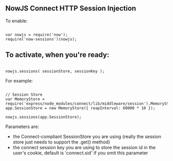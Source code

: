 NowJS Connect HTTP Session Injection
--------------------------------------

To enable:

<code>
var nowjs = require('now');
require('now-sessions')(nowjs);
</code>


To activate, when you're ready:
-------------------------------

<code>
nowjs.sessions( sessionStore, sessionKey );
</code>

For example:
<pre><code>
// Session Store
var MemoryStore = require('express/node_modules/connect/lib/middleware/session').MemoryStore;
app.SessionStore = new MemoryStore({ reapInterval: 60000 * 10 });

nowjs.sessions(app.SessionStore);
</pre></code>

Parameters are:

* the Connect-compliant SessionStore you are using (really the session store just needs to support the .get() method)
* the connect session key you are using to store the session id in the user's cookie, default is 'connect.sid' if you omit this parameter

